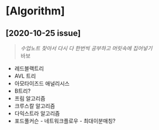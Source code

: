 # [Algorithm]

## [2020-10-25 issue]
> _수업노트 찾아서 다시 다 한번씩 공부하고 머릿속에 집어넣기_   
> 바보

* 레드블랙트리
* AVL 트리
* 아모타이즈드 애널리시스
* B트리?
* 프림 알고리즘
* 크루스칼 알고리즘
* 다익스트라 알고리즘
* 포드풀커슨 - 네트워크플로우 - 최대이분매칭?
